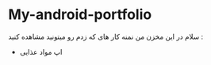 # My-android-portfolio
سلام 
در این مخزن من نمنه کار های که زدم رو میتونید مشاهده کنید :

* اپ مواد عذایی
